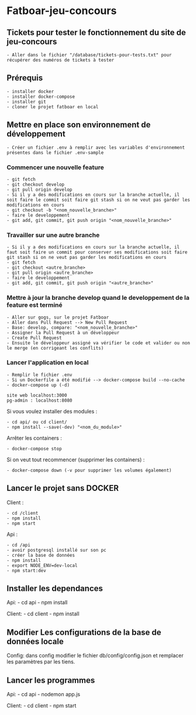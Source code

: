 # Fatboar-jeu-concours

## Tickets pour tester le fonctionnement du site de jeu-concours

    - Aller dans le fichier "/database/tickets-pour-tests.txt" pour récupérer des numéros de tickets à tester

## Prérequis

    - installer docker
    - installer docker-compose
    - installer git
    - cloner le projet fatboar en local

## Mettre en place son environnement de développement

    - Créer un fichier .env à remplir avec les variables d'environnement présentes dans le fichier .env-sample

### Commencer une nouvelle feature

    - git fetch
    - git checkout develop
    - git pull origin develop
    - Si il y a des modifications en cours sur la branche actuelle, il soit faire le commit soit faire git stash si on ne veut pas garder les modifications en cours
    - git checkout -b "<nom_nouvelle_branche>"
    - faire le developpement
    - git add, git commit, git push origin "<nom_nouvelle_branche>"

### Travailler sur une autre branche

    - Si il y a des modifications en cours sur la branche actuelle, il faut soit faire un commit pour conserver ses modifications soit faire git stash si on ne veut pas garder les modifications en cours
    - git fetch
    - git checkout <autre_branche>
    - git pull origin <autre_branche>
    - faire le developpement
    - git add, git commit, git push origin "<autre_branche>"

### Mettre à jour la branche develop quand le developpement de la feature est terminé

    - Aller sur gogs, sur le projet Fatboar
    - Aller dans Pull Request --> New Pull Request
    - Base: develop, compare: "<nom_nouvelle_branche>"
    - Assigner la Pull Request à un développeur
    - Create Pull Request
    - Ensuite le développeur assigné va vérifier le code et valider ou non le merge (en corrigeant les conflits)

### Lancer l'application en local

    - Remplir le fichier .env
    - Si un Dockerfile a été modifié --> docker-compose build --no-cache
    - docker-compose up (-d)

    site web localhost:3000
    pg-admin : localhost:8080

Si vous voulez installer des modules :

    - cd api/ ou cd client/
    - npm install --save(-dev) "<nom_du_module>"

Arrêter les containers :

    - docker-compose stop

Si on veut tout recommencer (supprimer les containers) :

    - docker-compose down (-v pour supprimer les volumes également)

## Lancer le projet sans DOCKER

Client :

    - cd /client
    - npm install
    - npm start

Api :

    - cd /api
    - avoir postgresql installé sur son pc
    - créer la base de données
    - npm install
    - export NODE_ENV=dev-local
    - npm start:dev

## Installer les dependances

Api:
    - cd api 
    - npm install

Client:
    - cd client
    - npm install

## Modifier Les configurations de la base de données locale
Config:
    dans config modifier le fichier db/config/config.json et remplacer les paramètres par les tiens.

## Lancer les programmes
Api:
    - cd api
    - nodemon app.js

Client:
    - cd client
    - npm start